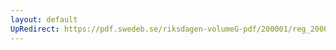 ```yaml
---
layout: default
UpRedirect: https://pdf.swedeb.se/riksdagen-volumeG-pdf/200001/reg_200001/reg_200001_0517.pdf
---
```

